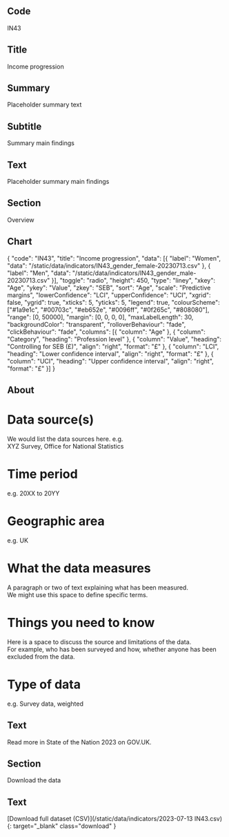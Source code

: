## Code
IN43

## Title
Income progression

## Summary
Placeholder summary text

## Subtitle
Summary main findings

## Text
Placeholder summary main findings

## Section
Overview

## Chart
{ "code": "IN43", "title": "Income progression", "data": [{ "label": "Women", "data": "/static/data/indicators/IN43_gender_female-20230713.csv" }, { "label": "Men", "data": "/static/data/indicators/IN43_gender_male-20230713.csv" }], "toggle": "radio", "height": 450, "type": "liney", "xkey": "Age", "ykey": "Value", "zkey": "SEB", "sort": "Age", "scale": "Predictive margins", "lowerConfidence": "LCI", "upperConfidence": "UCI", "xgrid": false, "ygrid": true, "xticks": 5, "yticks": 5, "legend": true, "colourScheme": ["#1a9e1c", "#00703c", "#eb652e", "#0096ff", "#0f265c", "#808080"], "range": [0, 50000], "margin": [0, 0, 0, 0], "maxLabelLength": 30, "backgroundColor": "transparent", "rolloverBehaviour": "fade", "clickBehaviour": "fade", "columns": [{ "column": "Age" }, { "column": "Category", "heading": "Profession level" }, { "column": "Value", "heading": "Controlling for SEB (£)", "align": "right", "format": "£" }, { "column": "LCI", "heading": "Lower confidence interval", "align": "right", "format": "£" }, { "column": "UCI", "heading": "Upper confidence interval", "align": "right", "format": "£" }] }

## About
# Data source(s)
We would list the data sources here. e.g.<br>
XYZ Survey, Office for National Statistics

# Time period
e.g. 20XX to 20YY

# Geographic area
e.g. UK

# What the data measures
A paragraph or two of text explaining what has been measured.<br>
We might use this space to define specific terms.

# Things you need to know
Here is a space to discuss the source and limitations of the data.<br>
For example, who has been surveyed and how, whether anyone has been excluded from the data.

# Type of data
e.g. Survey data, weighted

## Text
Read more in State of the Nation 2023 on GOV.UK.

## Section
Download the data

## Text
[Download full dataset (CSV)](/static/data/indicators/2023-07-13 IN43.csv){: target="_blank" class="download" }